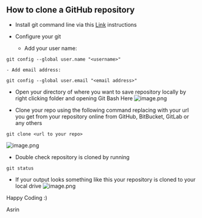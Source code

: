 ## How to clone a GitHub repository


- Install git command line via this [Link](https://git-scm.com/book/en/v2/Getting-Started-Installing-Git) instructions 

- Configure your git 
    - Add your user name:
```
git config --global user.name "<username>"
``` 
    - Add email address:
```
git config --global user.email "<email address>"
``` 


- Open your directory of where you want to save repository locally by right clicking folder and opening Git Bash Here
![image.png](https://cdn.hashnode.com/res/hashnode/image/upload/v1625468198002/4Z9hc-fxB.png)

- Clone your repo using the following command replacing with your url you get from your repository online from GitHub, BitBucket, GitLab or any others
```
git clone <url to your repo>
```
![image.png](https://cdn.hashnode.com/res/hashnode/image/upload/v1625468210549/q1OOmnZJF.png)

- Double check repository is cloned by running
```
git status
```

- If your output looks something like this your repository is cloned to your local drive
![image.png](https://cdn.hashnode.com/res/hashnode/image/upload/v1625468705174/VVk31t5ON.png)

Happy Coding :)

Asrin